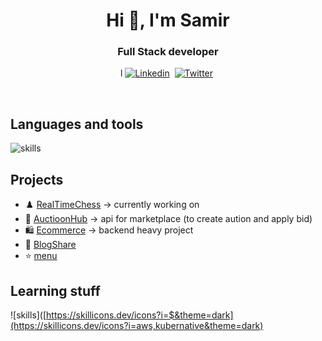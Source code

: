 <h1 align="center">Hi 👋, I'm Samir </h1>
<h3 align="center"> Full Stack developer</h3>

<p align="center">l
<a href="https://www.linkedin.com/in/samir-neupane-749555237/" ><img src="https://img.shields.io/badge/-linkedin-yellowgreen?style=for-the-badge&logo=linkedin&logoColor=white" alt="Linkedin" /></a>&nbsp;
<a href="https://twitter.com/SamirNeupane932" ><img src="https://img.shields.io/badge/Twitter-1DA1F2?style=for-the-badge&logo=twitter&logoColor=white" alt="Twitter" /></a>&nbsp;
</p>
<br /> 

## Languages and tools
![skills](https://skillicons.dev/icons?i=ts,nextjs,redis,docker,postgresql,prisma,express,django,mongodb,tailwind,appwrite&theme=dark)


## Projects
- ♟️   [RealTimeChess](https://chessconnect.vercel.app/) -> currently working on
- 🤑   [AuctioonHub](https://github.com/Samir984/AuctionHub) -> api for marketplace (to create aution and apply bid)
- 🛍️  [Ecommerce](https://ecommerce-cli.vercel.app/) -> backend heavy project
- 📝  [BlogShare](https://blogshare984.netlify.app/)  
- ⭐  [menu](https://samir984.github.io/menu/) 



## Learning stuff
![skills]([https://skillicons.dev/icons?i=$&theme=dark](https://skillicons.dev/icons?i=aws,kubernative&theme=dark)

